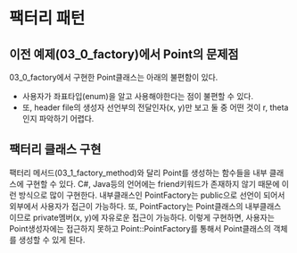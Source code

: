 # 팩터리 패턴  
## 이전 예제(03_0_factory)에서 Point의 문제점  
03_0_factory에서 구현한 Point클래스는 아래의 불편함이 있다.  
 - 사용자가 좌표타입(enum)을 알고 사용해야한다는 점이 불편할 수 있다.  
 - 또, header file의 생성자 선언부의 전달인자(x, y)만 보고 둘 중 어떤 것이 r, theta인지 파악하기 어렵다.  
  
## 팩터리 클래스 구현  
팩터리 메서드(03_1_factory_method)와 달리 Point를 생성하는 함수들을 내부 클래스에 구현할 수 있다.
C#, Java등의 언어에는 friend키워드가 존재하지 않기 때문에 이런 방식으로 많이 구현한다.
내부클래스인 PointFactory는 public으로 선언이 되어서 외부에서 사용자가 접근이 가능하다.
또, PointFactory는 Point클래스의 내부클래스 이므로 private멤버(x, y)에 자유로운 접근이 가능하다.
이렇게 구현하면, 사용자는 Point생성자에는 접근하지 못하고 Point::PointFactory를 통해서 Point클래스의 객체를 생성할 수 있게 된다.
  